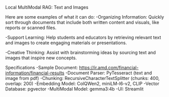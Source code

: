 Local MultiModal RAG: Text and Images

Here are some examples of what it can do:
-Organizing Information: Quickly sort through documents that include both written content and visuals, like reports or scanned files.

-Support Learning: Help students and educators by retrieving relevant text and images to create engaging materials or presentations.

-Creative Thinking: Assist with brainstorming ideas by sourcing text and images that inspire new concepts.

Specifications
-Sample Document: https://ir.amd.com/financial-information/financial-results
-Document Parser: PyTesseract (text and image from pdf)
-Chunking: RecursiveCharacterTextSplitter (chunks: 400, overlap: 200)
-Embedding Model: ColQWen2, miniLM-l6-v2, CLIP
-Vector Database: pgvector
-MultiModal Model: gemma3:4b
-UI: Streamlit
